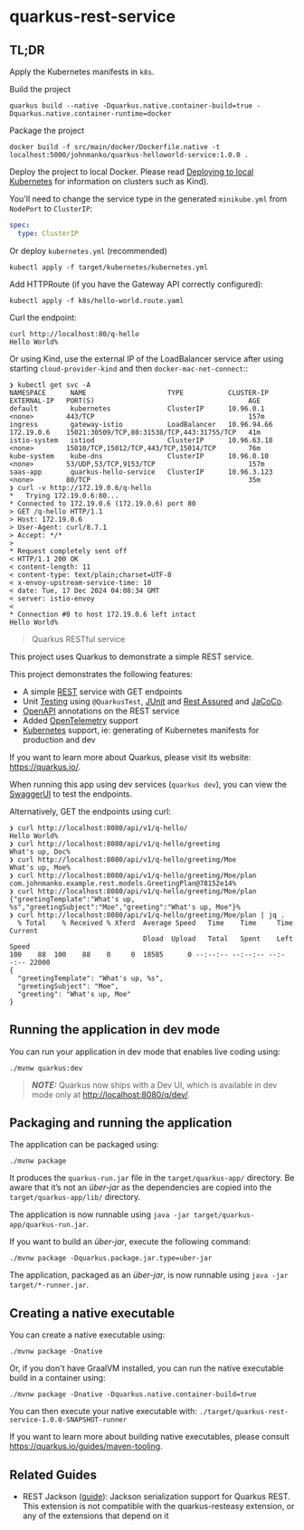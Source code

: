 # quarkus-rest-service

## TL;DR

Apply the Kubernetes manifests in `k8s`.

Build the project
```shell
quarkus build --native -Dquarkus.native.container-build=true -Dquarkus.native.container-runtime=docker
```

Package the project
```shell
docker build -f src/main/docker/Dockerfile.native -t localhost:5000/johnmanko/quarkus-helloworld-service:1.0.0 .
```

Deploy the project to local Docker.  Please read [Deploying to local Kubernetes](https://quarkus.io/guides/deploying-to-kubernetes#deploying-to-local-kubernetes) for information on clusters such as Kind).

You'll need to change the service type in the generated `minikube.yml` from `NodePort` to `ClusterIP`:

```yaml
spec:
  type: ClusterIP
```

Or deploy `kubernetes.yml` (recommended)
```shell
kubectl apply -f target/kubernetes/kubernetes.yml 
```

Add HTTPRoute (if you have the Gateway API correctly configured):

```shell
kubectl apply -f k8s/hello-world.route.yaml 
```

Curl the endpoint:
```shell
curl http://localhost:80/q-hello
Hello World%
```

Or using Kind, use the external IP of the LoadBalancer service after using starting `cloud-provider-kind` and then `docker-mac-net-connect`::
```shell
❯ kubectl get svc -A
NAMESPACE      NAME                    TYPE           CLUSTER-IP    EXTERNAL-IP   PORT(S)                                      AGE
default        kubernetes              ClusterIP      10.96.0.1     <none>        443/TCP                                      157m
ingress        gateway-istio           LoadBalancer   10.96.94.66   172.19.0.6    15021:30509/TCP,80:31538/TCP,443:31755/TCP   41m
istio-system   istiod                  ClusterIP      10.96.63.18   <none>        15010/TCP,15012/TCP,443/TCP,15014/TCP        76m
kube-system    kube-dns                ClusterIP      10.96.0.10    <none>        53/UDP,53/TCP,9153/TCP                       157m
saas-app       quarkus-hello-service   ClusterIP      10.96.3.123   <none>        80/TCP                                       35m
❯ curl -v http://172.19.0.6/q-hello
*   Trying 172.19.0.6:80...
* Connected to 172.19.0.6 (172.19.0.6) port 80
> GET /q-hello HTTP/1.1
> Host: 172.19.0.6
> User-Agent: curl/8.7.1
> Accept: */*
>
* Request completely sent off
< HTTP/1.1 200 OK
< content-length: 11
< content-type: text/plain;charset=UTF-8
< x-envoy-upstream-service-time: 10
< date: Tue, 17 Dec 2024 04:08:34 GMT
< server: istio-envoy
<
* Connection #0 to host 172.19.0.6 left intact
Hello World%
```

> Quarkus RESTful service

This project uses Quarkus to demonstrate a simple REST service.  

This project demonstrates the following features:

* A simple [REST](https://quarkus.io/guides/rest) service with GET endpoints
* Unit [Testing](https://quarkus.io/guides/getting-started-testing) using `@QuarkusTest`, [JUnit](https://junit.org/junit5/) and [Rest Assured](https://rest-assured.io/) and [JaCoCo](https://quarkus.io/guides/tests-with-coverage).
* [OpenAPI](https://quarkus.io/guides/openapi-swaggerui) annotations on the REST service
* Added [OpenTelemetry](https://quarkus.io/guides/opentelemetry) support
* [Kubernetes](https://quarkus.io/guides/deploying-to-kubernetes) support, ie: generating of Kubernetes manifests for production and dev

If you want to learn more about Quarkus, please visit its website: <https://quarkus.io/>.

When running this app using dev services (`quarkus dev`), you can view the [SwaggerUI](http://localhost:8080/q/dev-ui/io.quarkus.quarkus-smallrye-openapi/swagger-ui) to test the endpoints.

Alternatively, GET the endpoints using curl:

```
❯ curl http://localhost:8080/api/v1/q-hello/
Hello World%
❯ curl http://localhost:8080/api/v1/q-hello/greeting
What's up, Doc%                                                                                                                   ❯ curl http://localhost:8080/api/v1/q-hello/greeting/Moe
What's up, Moe%                                                                                                                   ❯ curl http://localhost:8080/api/v1/q-hello/greeting/Moe/plan
com.johnmanko.example.rest.models.GreetingPlan@78152e14%                                                                          ❯ curl http://localhost:8080/api/v1/q-hello/greeting/Moe/plan
{"greetingTemplate":"What's up, %s","greetingSubject":"Moe","greeting":"What's up, Moe"}%                                         ❯ curl http://localhost:8080/api/v1/q-hello/greeting/Moe/plan | jq .
  % Total    % Received % Xferd  Average Speed   Time    Time     Time  Current
                                 Dload  Upload   Total   Spent    Left  Speed
100    88  100    88    0     0  18585      0 --:--:-- --:--:-- --:--:-- 22000
{
  "greetingTemplate": "What's up, %s",
  "greetingSubject": "Moe",
  "greeting": "What's up, Moe"
}

```

## Running the application in dev mode

You can run your application in dev mode that enables live coding using:

```shell script
./mvnw quarkus:dev
```

> **_NOTE:_**  Quarkus now ships with a Dev UI, which is available in dev mode only at <http://localhost:8080/q/dev/>.

## Packaging and running the application

The application can be packaged using:

```shell script
./mvnw package
```

It produces the `quarkus-run.jar` file in the `target/quarkus-app/` directory.
Be aware that it’s not an _über-jar_ as the dependencies are copied into the `target/quarkus-app/lib/` directory.

The application is now runnable using `java -jar target/quarkus-app/quarkus-run.jar`.

If you want to build an _über-jar_, execute the following command:

```shell script
./mvnw package -Dquarkus.package.jar.type=uber-jar
```

The application, packaged as an _über-jar_, is now runnable using `java -jar target/*-runner.jar`.

## Creating a native executable

You can create a native executable using:

```shell script
./mvnw package -Dnative
```

Or, if you don't have GraalVM installed, you can run the native executable build in a container using:

```shell script
./mvnw package -Dnative -Dquarkus.native.container-build=true
```

You can then execute your native executable with: `./target/quarkus-rest-service-1.0.0-SNAPSHOT-runner`

If you want to learn more about building native executables, please consult <https://quarkus.io/guides/maven-tooling>.

## Related Guides

- REST Jackson ([guide](https://quarkus.io/guides/rest#json-serialisation)): Jackson serialization support for Quarkus REST. This extension is not compatible with the quarkus-resteasy extension, or any of the extensions that depend on it
